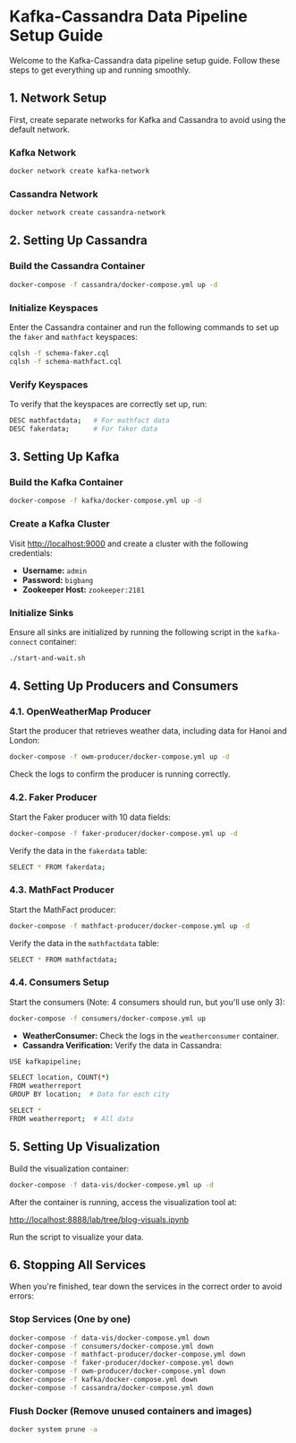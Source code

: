 
# Kafka-Cassandra Data Pipeline Setup Guide

Welcome to the Kafka-Cassandra data pipeline setup guide. Follow these steps to get everything up and running smoothly.

## 1. Network Setup

First, create separate networks for Kafka and Cassandra to avoid using the default network.

### Kafka Network
```bash
docker network create kafka-network
```

### Cassandra Network
```bash
docker network create cassandra-network
```

## 2. Setting Up Cassandra

### Build the Cassandra Container
```bash
docker-compose -f cassandra/docker-compose.yml up -d
```

### Initialize Keyspaces
Enter the Cassandra container and run the following commands to set up the `faker` and `mathfact` keyspaces:

```bash
cqlsh -f schema-faker.cql
cqlsh -f schema-mathfact.cql
```

### Verify Keyspaces
To verify that the keyspaces are correctly set up, run:

```bash
DESC mathfactdata;   # For mathfact data
DESC fakerdata;      # For faker data
```

## 3. Setting Up Kafka

### Build the Kafka Container
```bash
docker-compose -f kafka/docker-compose.yml up -d
```

### Create a Kafka Cluster
Visit [http://localhost:9000](http://localhost:9000) and create a cluster with the following credentials:

- **Username:** `admin`
- **Password:** `bigbang`
- **Zookeeper Host:** `zookeeper:2181`

### Initialize Sinks
Ensure all sinks are initialized by running the following script in the `kafka-connect` container:

```bash
./start-and-wait.sh
```

## 4. Setting Up Producers and Consumers

### 4.1. OpenWeatherMap Producer

Start the producer that retrieves weather data, including data for Hanoi and London:

```bash
docker-compose -f owm-producer/docker-compose.yml up -d
```

Check the logs to confirm the producer is running correctly.

### 4.2. Faker Producer

Start the Faker producer with 10 data fields:

```bash
docker-compose -f faker-producer/docker-compose.yml up -d
```

Verify the data in the `fakerdata` table:

```bash
SELECT * FROM fakerdata;
```

### 4.3. MathFact Producer

Start the MathFact producer:

```bash
docker-compose -f mathfact-producer/docker-compose.yml up -d
```

Verify the data in the `mathfactdata` table:

```bash
SELECT * FROM mathfactdata;
```

### 4.4. Consumers Setup

Start the consumers (Note: 4 consumers should run, but you'll use only 3):

```bash
docker-compose -f consumers/docker-compose.yml up
```

- **WeatherConsumer:** Check the logs in the `weatherconsumer` container.
- **Cassandra Verification:** Verify the data in Cassandra:

```bash
USE kafkapipeline;

SELECT location, COUNT(*) 
FROM weatherreport 
GROUP BY location;  # Data for each city

SELECT * 
FROM weatherreport;  # All data
```

## 5. Setting Up Visualization

Build the visualization container:

```bash
docker-compose -f data-vis/docker-compose.yml up -d
```

After the container is running, access the visualization tool at:

[http://localhost:8888/lab/tree/blog-visuals.ipynb](http://localhost:8888/lab/tree/blog-visuals.ipynb)

Run the script to visualize your data.

## 6. Stopping All Services

When you're finished, tear down the services in the correct order to avoid errors:

### Stop Services (One by one)
```bash
docker-compose -f data-vis/docker-compose.yml down
docker-compose -f consumers/docker-compose.yml down
docker-compose -f mathfact-producer/docker-compose.yml down
docker-compose -f faker-producer/docker-compose.yml down
docker-compose -f owm-producer/docker-compose.yml down
docker-compose -f kafka/docker-compose.yml down
docker-compose -f cassandra/docker-compose.yml down
```

### Flush Docker (Remove unused containers and images)
```bash
docker system prune -a
```

